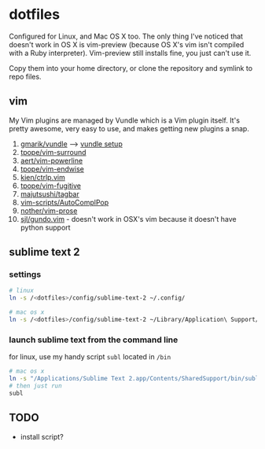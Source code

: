# dotfiles

Configured for Linux, and Mac OS X too. The only thing I've noticed that doesn't work in OS X is vim-preview (because OS X's vim isn't compiled with a Ruby interpreter). Vim-preview still installs fine, you just can't use it.

Copy them into your home directory, or clone the repository and symlink to repo files.

## vim

My Vim plugins are managed by Vundle which is a Vim plugin itself. It's pretty awesome, very easy to use, and makes getting new plugins a snap.

1. [gmarik/vundle](https://github.com/gmarik/vundle) --> [vundle setup](https://github.com/komidore64/dotfiles/blob/master/vimrc#L14-L38)
2. [tpope/vim-surround](https://github.com/tpope/vim-surround)
3. [aert/vim-powerline](https://github.com/aert/vim-powerline)
4. [tpope/vim-endwise](https://github.com/tpope/vim-endwise)
5. [kien/ctrlp.vim](https://github.com/kien/ctrlp.vim)
6. [tpope/vim-fugitive](https://github.com/tpope/vim-fugitive)
7. [majutsushi/tagbar](https://github.com/majutsushi/tagbar)
8. [vim-scripts/AutoComplPop](https://github.com/vim-scripts/AutoComplPop)
9. [nother/vim-prose](https://github.com/nother/vim-prose)
10. [sjl/gundo.vim](https://github.com/sjl/gundo.vim) - doesn't work in OSX's vim because it doesn't have python support

## sublime text 2

### settings

```bash
# linux
ln -s /<dotfiles>/config/sublime-text-2 ~/.config/

# mac os x
ln -s /<dotfiles>/config/sublime-text-2 ~/Library/Application\ Support/Sublime\ Text\ 2
```

### launch sublime text from the command line

for linux, use my handy script ```subl``` located in ```/bin```

```bash
# mac os x
ln -s "/Applications/Sublime Text 2.app/Contents/SharedSupport/bin/subl" ~/bin/subl
# then just run
subl
```

## TODO
* install script?
